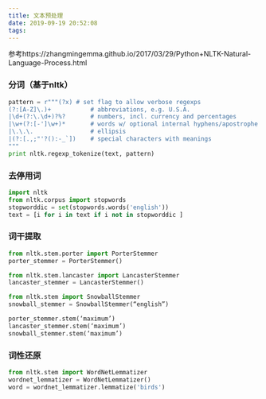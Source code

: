 ```yaml
---
title: 文本预处理
date: 2019-09-19 20:52:08
tags:
---
```


参考https://zhangmingemma.github.io/2017/03/29/Python+NLTK-Natural-Language-Process.html

### 分词（基于nltk）

```python
pattern = r"""(?x) # set flag to allow verbose regexps 
(?:[A-Z]\.)+           # abbreviations, e.g. U.S.A. 
|\d+(?:\.\d+)?%?       # numbers, incl. currency and percentages 
|\w+(?:[-']\w+)*       # words w/ optional internal hyphens/apostrophe 
|\.\.\.                # ellipsis 
|(?:[.,;"'?():-_`])    # special characters with meanings 
""" 
print nltk.regexp_tokenize(text, pattern)
```

### 去停用词

```python
import nltk
from nltk.corpus import stopwords
stopworddic = set(stopwords.words('english'))
text = [i for i in text if i not in stopworddic ]
```

### 词干提取

```python
from nltk.stem.porter import PorterStemmer  
porter_stemmer = PorterStemmer()  

from nltk.stem.lancaster import LancasterStemmer  
lancaster_stemmer = LancasterStemmer()  

from nltk.stem import SnowballStemmer  
snowball_stemmer = SnowballStemmer(“english”)  

porter_stemmer.stem(‘maximum’)  
lancaster_stemmer.stem(‘maximum’)  
snowball_stemmer.stem(‘maximum’)  
```

### 词性还原

```python
from nltk.stem import WordNetLemmatizer  
wordnet_lemmatizer = WordNetLemmatizer()  
word = wordnet_lemmatizer.lemmatize('birds')  
```


